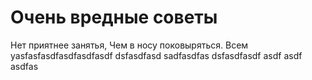 # Очень вредные советы
Нет приятнее занятья,
Чем в носу поковыряться.
Всем уasfasfasdfasdfasdfasdf
dsfasdfasd
sadfasdfas
dsfasdfasdf
asdf
asdf
asdfas
